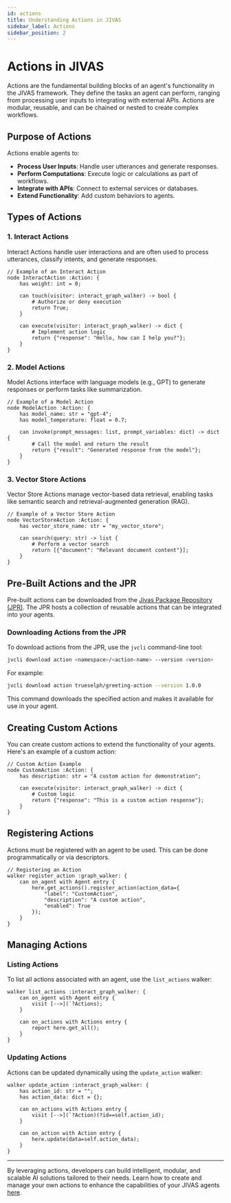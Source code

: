 ```yaml
---
id: actions
title: Understanding Actions in JIVAS
sidebar_label: Actions
sidebar_position: 2
---
```


# Actions in JIVAS

Actions are the fundamental building blocks of an agent's functionality in the JIVAS framework. They define the tasks an agent can perform, ranging from processing user inputs to integrating with external APIs. Actions are modular, reusable, and can be chained or nested to create complex workflows.

## Purpose of Actions

Actions enable agents to:
- **Process User Inputs**: Handle user utterances and generate responses.
- **Perform Computations**: Execute logic or calculations as part of workflows.
- **Integrate with APIs**: Connect to external services or databases.
- **Extend Functionality**: Add custom behaviors to agents.

## Types of Actions

### 1. **Interact Actions**
Interact Actions handle user interactions and are often used to process utterances, classify intents, and generate responses.

```jac
// Example of an Interact Action
node InteractAction :Action: {
    has weight: int = 0;

    can touch(visitor: interact_graph_walker) -> bool {
        # Authorize or deny execution
        return True;
    }

    can execute(visitor: interact_graph_walker) -> dict {
        # Implement action logic
        return {"response": "Hello, how can I help you?"};
    }
}
```

### 2. **Model Actions**
Model Actions interface with language models (e.g., GPT) to generate responses or perform tasks like summarization.

```jac
// Example of a Model Action
node ModelAction :Action: {
    has model_name: str = "gpt-4";
    has model_temperature: float = 0.7;

    can invoke(prompt_messages: list, prompt_variables: dict) -> dict {
        # Call the model and return the result
        return {"result": "Generated response from the model"};
    }
}
```

### 3. **Vector Store Actions**
Vector Store Actions manage vector-based data retrieval, enabling tasks like semantic search and retrieval-augmented generation (RAG).

```jac
// Example of a Vector Store Action
node VectorStoreAction :Action: {
    has vector_store_name: str = "my_vector_store";

    can search(query: str) -> list {
        # Perform a vector search
        return [{"document": "Relevant document content"}];
    }
}
```

## Pre-Built Actions and the JPR

Pre-built actions can be downloaded from the [Jivas Package Repository (JPR)](https://jpr.trueselph.com). The JPR hosts a collection of reusable actions that can be integrated into your agents.

### Downloading Actions from the JPR

To download actions from the JPR, use the `jvcli` command-line tool:

```sh
jvcli download action <namespace>/<action-name> --version <version>
```

For example:

```sh
jvcli download action trueselph/greeting-action --version 1.0.0
```

This command downloads the specified action and makes it available for use in your agent.

## Creating Custom Actions

You can create custom actions to extend the functionality of your agents. Here's an example of a custom action:

```jac
// Custom Action Example
node CustomAction :Action: {
    has description: str = "A custom action for demonstration";

    can execute(visitor: interact_graph_walker) -> dict {
        # Custom logic
        return {"response": "This is a custom action response"};
    }
}
```

## Registering Actions

Actions must be registered with an agent to be used. This can be done programmatically or via descriptors.

```jac
// Registering an Action
walker register_action :graph_walker: {
    can on_agent with Agent entry {
        here.get_actions().register_action(action_data={
            "label": "CustomAction",
            "description": "A custom action",
            "enabled": True
        });
    }
}
```

## Managing Actions

### Listing Actions

To list all actions associated with an agent, use the `list_actions` walker:

```jac
walker list_actions :interact_graph_walker: {
    can on_agent with Agent entry {
        visit [-->](`?Actions);
    }

    can on_actions with Actions entry {
        report here.get_all();
    }
}
```

### Updating Actions

Actions can be updated dynamically using the `update_action` walker:

```jac
walker update_action :interact_graph_walker: {
    has action_id: str = "";
    has action_data: dict = {};

    can on_actions with Actions entry {
        visit [-->](`?Action)(?id==self.action_id);
    }

    can on_action with Action entry {
        here.update(data=self.action_data);
    }
}
```

---

By leveraging actions, developers can build intelligent, modular, and scalable AI solutions tailored to their needs. Learn how to create and manage your own actions to enhance the capabilities of your JIVAS agents [here](/docs/category/actions).
